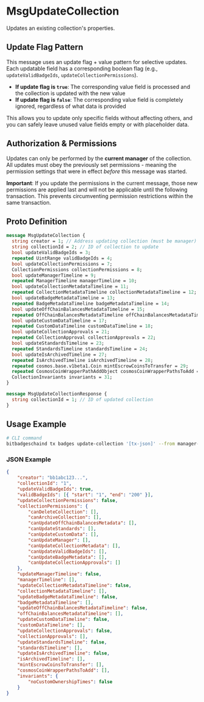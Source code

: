 # MsgUpdateCollection

Updates an existing collection's properties.

## Update Flag Pattern

This message uses an update flag + value pattern for selective updates. Each updatable field has a corresponding boolean flag (e.g., `updateValidBadgeIds`, `updateCollectionPermissions`).

-   **If update flag is `true`**: The corresponding value field is processed and the collection is updated with the new value
-   **If update flag is `false`**: The corresponding value field is completely ignored, regardless of what data is provided

This allows you to update only specific fields without affecting others, and you can safely leave unused value fields empty or with placeholder data.

## Authorization & Permissions

Updates can only be performed by the **current manager** of the collection. All updates must obey the previously set permissions - meaning the permission settings that were in effect _before_ this message was started.

**Important**: If you update the permissions in the current message, those new permissions are applied last and will not be applicable until the following transaction. This prevents circumventing permission restrictions within the same transaction.

## Proto Definition

```protobuf
message MsgUpdateCollection {
  string creator = 1; // Address updating collection (must be manager)
  string collectionId = 2; // ID of collection to update
  bool updateValidBadgeIds = 3;
  repeated UintRange validBadgeIds = 4;
  bool updateCollectionPermissions = 7;
  CollectionPermissions collectionPermissions = 8;
  bool updateManagerTimeline = 9;
  repeated ManagerTimeline managerTimeline = 10;
  bool updateCollectionMetadataTimeline = 11;
  repeated CollectionMetadataTimeline collectionMetadataTimeline = 12;
  bool updateBadgeMetadataTimeline = 13;
  repeated BadgeMetadataTimeline badgeMetadataTimeline = 14;
  bool updateOffChainBalancesMetadataTimeline = 15;
  repeated OffChainBalancesMetadataTimeline offChainBalancesMetadataTimeline = 16;
  bool updateCustomDataTimeline = 17;
  repeated CustomDataTimeline customDataTimeline = 18;
  bool updateCollectionApprovals = 21;
  repeated CollectionApproval collectionApprovals = 22;
  bool updateStandardsTimeline = 23;
  repeated StandardsTimeline standardsTimeline = 24;
  bool updateIsArchivedTimeline = 27;
  repeated IsArchivedTimeline isArchivedTimeline = 28;
  repeated cosmos.base.v1beta1.Coin mintEscrowCoinsToTransfer = 29;
  repeated CosmosCoinWrapperPathAddObject cosmosCoinWrapperPathsToAdd = 30;
  CollectionInvariants invariants = 31;
}

message MsgUpdateCollectionResponse {
  string collectionId = 1; // ID of updated collection
}
```

## Usage Example

```bash
# CLI command
bitbadgeschaind tx badges update-collection '[tx-json]' --from manager-key
```

### JSON Example

```json
{
    "creator": "bb1abc123...",
    "collectionId": "1",
    "updateValidBadgeIds": true,
    "validBadgeIds": [{ "start": "1", "end": "200" }],
    "updateCollectionPermissions": false,
    "collectionPermissions": {
        "canDeleteCollection": [],
        "canArchiveCollection": [],
        "canUpdateOffChainBalancesMetadata": [],
        "canUpdateStandards": [],
        "canUpdateCustomData": [],
        "canUpdateManager": [],
        "canUpdateCollectionMetadata": [],
        "canUpdateValidBadgeIds": [],
        "canUpdateBadgeMetadata": [],
        "canUpdateCollectionApprovals": []
    },
    "updateManagerTimeline": false,
    "managerTimeline": [],
    "updateCollectionMetadataTimeline": false,
    "collectionMetadataTimeline": [],
    "updateBadgeMetadataTimeline": false,
    "badgeMetadataTimeline": [],
    "updateOffChainBalancesMetadataTimeline": false,
    "offChainBalancesMetadataTimeline": [],
    "updateCustomDataTimeline": false,
    "customDataTimeline": [],
    "updateCollectionApprovals": false,
    "collectionApprovals": [],
    "updateStandardsTimeline": false,
    "standardsTimeline": [],
    "updateIsArchivedTimeline": false,
    "isArchivedTimeline": [],
    "mintEscrowCoinsToTransfer": [],
    "cosmosCoinWrapperPathsToAdd": [],
    "invariants": {
        "noCustomOwnershipTimes": false
    }
}
```
